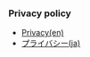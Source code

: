 ### Privacy policy
- [Privacy(en)](https://sentaroh.github.io/Documents/TextFileBrowser/TextFileBrowser_Privacy_EN.html)
- [プライバシー(ja)](https://sentaroh.github.io/Documents/TextFileBrowser/TextFileBrowser_Privacy_JA.html)
